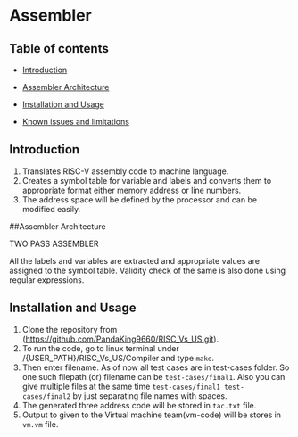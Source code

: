 # Assembler

Table of contents
-----------------

* [Introduction](#introduction)
* [Assembler Architecture](#assembler-architecture)
* [Installation and Usage](#installation-and-usage)

* [Known issues and limitations](#known-issues-and-limitations)

## Introduction
1. Translates RISC-V assembly code to machine language.
2. Creates a symbol table for variable and labels and converts them to appropriate format either memory address or line numbers.
3. The address space will be defined by the processor and can be modified easily.

##Assembler Architecture

TWO PASS ASSEMBLER

All the labels and variables are extracted and appropriate values are assigned to the symbol table. 
Validity check of the same is also done using regular expressions.

## Installation and Usage
1. Clone the repository from (https://github.com/PandaKing9660/RISC_Vs_US.git).
2. To run the code, go to linux terminal under /{USER_PATH}/RISC_Vs_US/Compiler and type ```make```.
3. Then enter filename. As of now all test cases are in test-cases folder. So one such filepath (or) filename can be ```test-cases/final1```. Also you can give multiple files at the same time ```test-cases/final1 test-cases/final2``` by just separating file names with spaces.
4. The generated three address code will be stored in ```tac.txt``` file.
5. Output to given to the Virtual machine team(vm-code) will be stores in ```vm.vm``` file.






